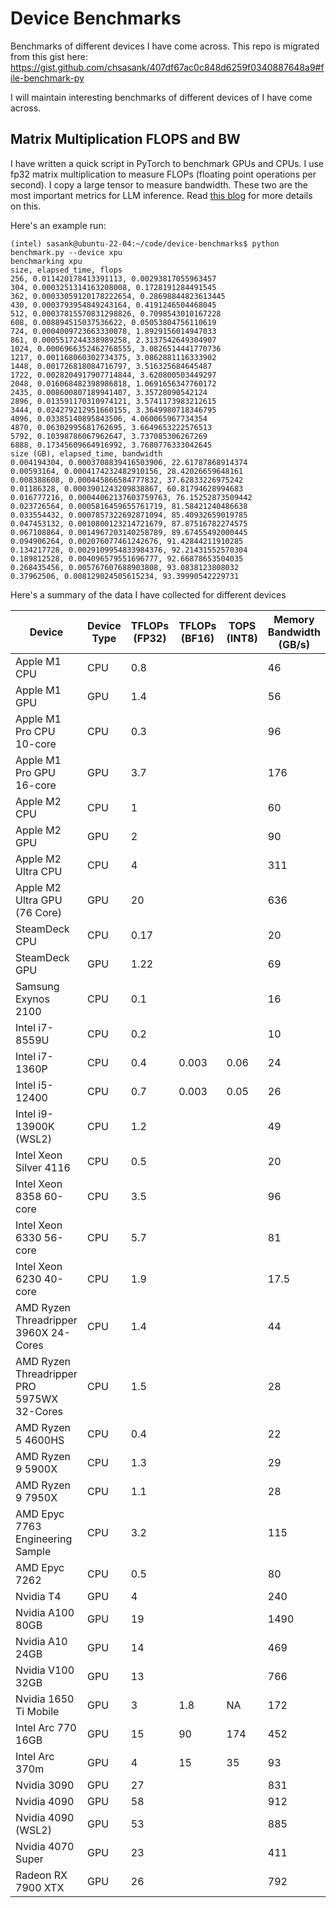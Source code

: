 # Device Benchmarks

Benchmarks of different devices I have come across. This repo is migrated from this gist here: https://gist.github.com/chsasank/407df67ac0c848d6259f0340887648a9#file-benchmark-py

I will maintain interesting benchmarks of different devices of I have come across.

## Matrix Multiplication FLOPS and BW

I have written a quick script in PyTorch to benchmark GPUs and CPUs. I use fp32 matrix multiplication to measure FLOPs (floating point operations per second). I copy a large tensor to measure bandwidth. These two are the most important metrics for LLM inference. Read [this blog](https://chsasank.com/llm-system-design.html) for more details on this.


Here's an example run:

```
(intel) sasank@ubuntu-22-04:~/code/device-benchmarks$ python benchmark.py --device xpu
benchmarking xpu
size, elapsed_time, flops
256, 0.011420178413391113, 0.00293817055963457
304, 0.0003251314163208008, 0.1728191284491545
362, 0.00033059120178222654, 0.28698844823613445
430, 0.0003793954849243164, 0.4191246504468045
512, 0.00037815570831298826, 0.7098543010167228
608, 0.008894515037536622, 0.05053804756110619
724, 0.0004009723663330078, 1.8929156014947033
861, 0.0005517244338989258, 2.3137542649304907
1024, 0.0006966352462768555, 3.0826514441770736
1217, 0.001168060302734375, 3.0862881116333902
1448, 0.001726818084716797, 3.516325684645487
1722, 0.0028204917907714844, 3.620800503449297
2048, 0.016068482398986818, 1.0691656347760172
2435, 0.008600807189941407, 3.35728090542124
2896, 0.013591170310974121, 3.5741173983212615
3444, 0.024279212951660155, 3.3649980718346795
4096, 0.03385140895843506, 4.060065967734354
4870, 0.06302995681762695, 3.6649653222576513
5792, 0.10398786067962647, 3.737085306267269
6888, 0.17345609664916992, 3.7680776333042645
size (GB), elapsed_time, bandwidth
0.004194304, 0.0003708839416503906, 22.61787868914374
0.00593164, 0.0004174232482910156, 28.42026659648161
0.008388608, 0.000445866584777832, 37.62833226975242
0.01186328, 0.0003901243209838867, 60.81794628994683
0.016777216, 0.00044062137603759763, 76.15252873509442
0.023726564, 0.0005816459655761719, 81.58421240486638
0.033554432, 0.0007857322692871094, 85.40932659019785
0.047453132, 0.0010800123214721679, 87.87516782274575
0.067108864, 0.0014967203140258789, 89.67455492000445
0.094906264, 0.002076077461242676, 91.42844211910285
0.134217728, 0.0029109954833984376, 92.21431552570304
0.189812528, 0.004096579551696777, 92.66878653504035
0.268435456, 0.005767607688903808, 93.0838123808032
0.37962506, 0.008129024505615234, 93.39990542229731

```

Here's a summary of the data I have collected for different devices

| Device | Device Type | TFLOPs (FP32) | TFLOPs (BF16) | TOPS (INT8) | Memory Bandwidth (GB/s) |
|---|---|---|---|---|---|
| Apple M1 CPU | CPU | 0.8 |  |  | 46 |
| Apple M1 GPU | GPU | 1.4 |  |  | 56 |
| Apple M1 Pro CPU 10-core | CPU | 0.3 |  |  | 96 |
| Apple M1 Pro GPU 16-core | GPU | 3.7 |  |  | 176 |
| Apple M2 CPU | CPU | 1 |  |  | 60 |
| Apple M2 GPU | GPU | 2 |  |  | 90 |
| Apple M2 Ultra CPU | CPU | 4 |  |  | 311 |
| Apple M2 Ultra GPU (76 Core) | GPU | 20 |  |  | 636 |
| SteamDeck CPU | CPU | 0.17 |  |  | 20 |
| SteamDeck GPU | GPU | 1.22 |  |  | 69 |
| Samsung Exynos 2100 | CPU | 0.1 |  |  | 16 |
| Intel i7-8559U | CPU | 0.2 |  |  | 10 |
| Intel i7-1360P | CPU | 0.4 | 0.003 | 0.06 | 24 |
| Intel i5-12400 | CPU | 0.7 | 0.003 | 0.05 | 26 |
| Intel i9-13900K (WSL2) | CPU | 1.2 |  |  | 49 |
| Intel Xeon Silver 4116 | CPU | 0.5 |  |  | 20 |
| Intel Xeon 8358 60-core | CPU | 3.5 |  |  | 96 |
| Intel Xeon 6330 56-core | CPU | 5.7 |  |  | 81 |
| Intel Xeon 6230 40-core | CPU | 1.9 |  |  | 17.5 |
| AMD Ryzen Threadripper 3960X 24-Cores | CPU | 1.4 |  |  | 44 |
| AMD Ryzen Threadripper PRO 5975WX 32-Cores | CPU | 1.5 |  |  | 28 |
| AMD Ryzen 5 4600HS | CPU | 0.4 |  |  | 22 |
| AMD Ryzen 9 5900X | CPU | 1.3 |  |  | 29 |
| AMD Ryzen 9 7950X | CPU | 1.1 |  |  | 28 |
| AMD Epyc 7763 Engineering Sample | CPU | 3.2 |  |  | 115 |
| AMD Epyc 7262 | CPU | 0.5 |  |  | 80 |
| Nvidia T4 | GPU | 4 |  |  | 240 |
| Nvidia A100 80GB | GPU | 19 |  |  | 1490 |
| Nvidia A10 24GB | GPU | 14 |  |  | 469 |
| Nvidia V100 32GB | GPU | 13 |  |  | 766 |
| Nvidia 1650 Ti Mobile | GPU | 3 | 1.8 | NA | 172 |
| Intel Arc 770 16GB | GPU | 15 | 90 | 174 | 452 |
| Intel Arc 370m | GPU | 4 | 15 | 35 | 93 |
| Nvidia 3090 | GPU | 27 |  |  | 831 |
| Nvidia 4090 | GPU | 58 |  |  | 912 |
| Nvidia 4090 (WSL2) | GPU | 53 |  |  | 885 |
| Nvidia 4070 Super | GPU | 23 |  |  | 411 |
| Radeon RX 7900 XTX | GPU | 26 |  |  | 792 |
